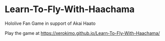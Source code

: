 # Learn-To-Fly-With-Haachama
Hololive Fan Game in support of Akai Haato

Play the game at https://xerokimo.github.io/Learn-To-Fly-With-Haachama/
